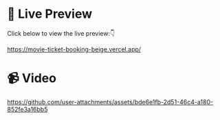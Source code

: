 # 👀 Live Preview

Click below to view the live preview:👇

https://movie-ticket-booking-beige.vercel.app/

# 📹 Video 

https://github.com/user-attachments/assets/bde6e1fb-2d51-46c4-a180-852fe3a16bb5
